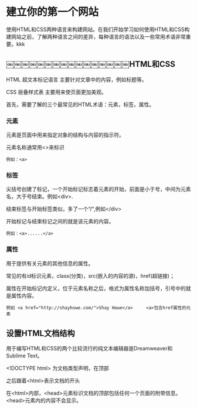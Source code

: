 # 建立你的第一个网站

使用HTML和CSS两种语言来构建网站。在我们开始学习如何使用HTML和CSS构建网站之前，了解两种语言之间的差异，每种语言的语法以及一些常用术语非常重要。kkk

## ￼￼￼￼￼￼￼￼￼￼￼￼￼￼￼￼HTML和CSS

HTML  超文本标记语言 主要针对文章中的内容，例如标题等。

CSS  层叠样式表  主要用来使页面更加美观。

首先，需要了解的三个最常见的HTML术语：元素，标签，属性。

### 元素

元素是页面中用来指定对象的结构与内容的指示符。

元素名称通常用&lt;&gt;来标识

```
例如：<a>
```

### 标签

尖括号创建了标记，一个开始标记标志着元素的开始，前面是小于号，中间为元素名，大于号结束。例如&lt;div&gt;.

结束标签与开始标签类似，多了一个“/",例如&lt;/div&gt;

开始标记与结束标记之间的就是该元素的内容。

```
例如：<a>......</a>
```

### 属性

用于提供有关元素的其他信息的属性。

常见的有id标识元素，class\(分类\)，src\(嵌入的内容的源\)，href\(超链接\)；

属性在开始标记内定义，位于元素名称之后，格式为属性名称加括号，引号中的就是属性内容。

```
例如 <a href="http://shayhowe.com/">Shay Howe</a>     <a>包含href属性的元素
```

## 设置HTML文档结构

用于编写HTML和CSS的两个比较流行的纯文本编辑器是Dreamweaver和Sublime Text。

&lt;!DOCTYPE html&gt; 为文档类型声明，在顶部

之后跟着&lt;html&gt;表示文档的开头

在&lt;html&gt;内部，&lt;head&gt;元素标识文档的顶部包括任何一个页面的附带信息。&lt;head&gt;元素内的内容不会显示。


